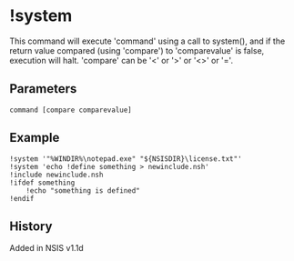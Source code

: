# !system

This command will execute 'command' using a call to system(), and if the return value compared (using 'compare') to 'comparevalue' is false, execution will halt. 'compare' can be '<' or '>' or '<>' or '='.

## Parameters

    command [compare comparevalue]

## Example

    !system '"%WINDIR%\notepad.exe" "${NSISDIR}\license.txt"'
    !system 'echo !define something > newinclude.nsh'
    !include newinclude.nsh
    !ifdef something
        !echo "something is defined"
    !endif

## History

Added in NSIS v1.1d
